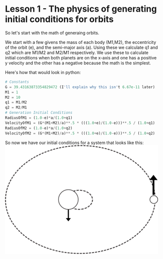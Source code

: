 # Lesson 1 - The physics of generating initial conditions for orbits

So let's start with the math of generaing orbits.

We start with a few givens the mass of each body (M1,M2), the eccentricity of the orbit (e), and the semi-major axis (a). Using these we calculate q1 and q2 which are M1/M2 and M2/M1 respectively. We use these to calculate initial conditions when both planets are on the x-axis and one has a positive y velocity and the other has a negative because the math is the simplest.

Here's how that would look in python:
```python
# Constants
G = 39.43163873354829472 (I'll explain why this isn't 6.67e-11 later)
M1 = 1
M2 = 10
q1 = M1/M2
q2 = M2/M1
# Generation Initial Conditions
RadiusOfM1 = (1.0-e)*a/(1.0+q1)
VelocityOfM1 = (G*(M1+M2)/a)**.5 * (((1.0+e)/(1.0-e)))**.5 / (1.0+q1)
RadiusOfM2 = (1.0-e)*a/(1.0+q2)
VelocityOfM2 = (G*(M1+M2)/a)**.5 * (((1.0+e)/(1.0-e)))**.5 / (1.0+q2)
```

So now we have our initial conditions for a system that looks like this:
![2bodyimage](https://github.com/UncleIroh/Learning-Rebound/blob/master/2Body.png?raw=true "")
